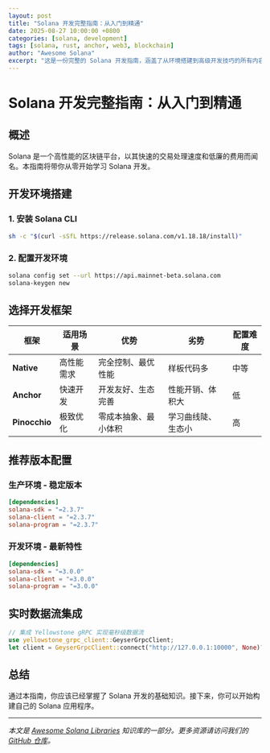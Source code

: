 ```yaml
---
layout: post
title: "Solana 开发完整指南：从入门到精通"
date: 2025-08-27 10:00:00 +0800
categories: [solana, development]
tags: [solana, rust, anchor, web3, blockchain]
author: "Awesome Solana"
excerpt: "这是一份完整的 Solana 开发指南，涵盖了从环境搭建到高级开发技巧的所有内容。无论你是区块链新手还是经验丰富的开发者，这份指南都能帮助你快速掌握 Solana 开发。"
---
```


# Solana 开发完整指南：从入门到精通

## 概述

Solana 是一个高性能的区块链平台，以其快速的交易处理速度和低廉的费用而闻名。本指南将带你从零开始学习 Solana 开发。

## 开发环境搭建

### 1. 安装 Solana CLI

```bash
sh -c "$(curl -sSfL https://release.solana.com/v1.18.18/install)"
```

### 2. 配置开发环境

```bash
solana config set --url https://api.mainnet-beta.solana.com
solana-keygen new
```

## 选择开发框架

| 框架 | 适用场景 | 优势 | 劣势 | 配置难度 |
|------|---------|------|------|----------|
| **Native** | 高性能需求 | 完全控制、最优性能 | 样板代码多 | 中等 |
| **Anchor** | 快速开发 | 开发友好、生态完善 | 性能开销、体积大 | 低 |
| **Pinocchio** | 极致优化 | 零成本抽象、最小体积 | 学习曲线陡、生态小 | 高 |

## 推荐版本配置

### 生产环境 - 稳定版本

```toml
[dependencies]
solana-sdk = "=2.3.7"
solana-client = "=2.3.7"
solana-program = "=2.3.7"
```

### 开发环境 - 最新特性

```toml
[dependencies]
solana-sdk = "=3.0.0"
solana-client = "=3.0.0"
solana-program = "=3.0.0"
```

## 实时数据流集成

```rust
// 集成 Yellowstone gRPC 实现毫秒级数据流
use yellowstone_grpc_client::GeyserGrpcClient;
let client = GeyserGrpcClient::connect("http://127.0.0.1:10000", None)?;
```

## 总结

通过本指南，你应该已经掌握了 Solana 开发的基础知识。接下来，你可以开始构建自己的 Solana 应用程序。

---

*本文是 [Awesome Solana Libraries](/) 知识库的一部分。更多资源请访问我们的 [GitHub 仓库](https://github.com/cpkt9762/awesome-solana-libraries)。*